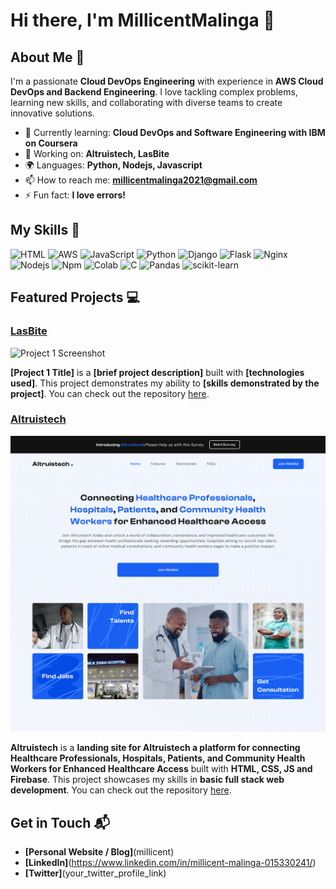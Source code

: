 # Hi there, I'm MillicentMalinga 👋

## About Me 🚀

I'm a passionate **Cloud DevOps Engineering** with experience in **AWS Cloud DevOps and Backend Engineering**. I love tackling complex problems, learning new skills, and collaborating with diverse teams to create innovative solutions.

- 🌱 Currently learning: **Cloud DevOps and Software Engineering with IBM on Coursera**
- 🔭 Working on: **Altruistech, LasBite**
- 🌍 Languages: **Python, Nodejs, Javascript**
- 📫 How to reach me: **millicentmalinga2021@gmail.com**
- ⚡ Fun fact: **I love errors!**

## My Skills 🧠

![HTML](https://img.shields.io/badge/-HTML-E34F26?style=flat-square&logo=html5&logoColor=white)
![AWS](https://img.shields.io/badge/Amazon_AWS-FF9900?style=for-the-badge&logo=amazonaws&logoColor=white)
![JavaScript](https://img.shields.io/badge/-JavaScript-F7DF1E?style=flat-square&logo=javascript&logoColor=black)
![Python](https://img.shields.io/badge/Python-FFD43B?style=for-the-badge&logo=python&logoColor=blue)
![Django](https://img.shields.io/badge/Django-092E20?style=for-the-badge&logo=django&logoColor=green)
![Flask](https://img.shields.io/badge/Flask-000000?style=for-the-badge&logo=flask&logoColor=white)
![Nginx](https://img.shields.io/badge/Nginx-009639?style=for-the-badge&logo=nginx&logoColor=white)
![Nodejs](https://img.shields.io/badge/Node.js-339933?style=for-the-badge&logo=nodedotjs&logoColor=white)
![Npm](https://img.shields.io/badge/npm-CB3837?style=for-the-badge&logo=npm&logoColor=white)
![Colab](https://img.shields.io/badge/Colab-F9AB00?style=for-the-badge&logo=googlecolab&color=525252)
![C](https://img.shields.io/badge/C-00599C?style=for-the-badge&logo=c&logoColor=white)
![Pandas](https://img.shields.io/badge/Pandas-2C2D72?style=for-the-badge&logo=pandas&logoColor=white)
![scikit-learn](https://img.shields.io/badge/scikit_learn-F7931E?style=for-the-badge&logo=scikit-learn&logoColor=white)



## Featured Projects 💻

### [LasBite](project_1_link)

![Project 1 Screenshot]()

**[Project 1 Title]** is a **[brief project description]** built with **[technologies used]**. This project demonstrates my ability to **[skills demonstrated by the project]**. You can check out the repository [here](project_1_repository_link).

### [Altruistech](https://altru-is.tech/)

![Project 2 Screenshot](https://github.com/Millicent-Malinga/Millicent-Malinga/blob/main/Home.png)

**Altruistech** is a **landing site for Altruistech  a platform for connecting Healthcare Professionals, Hospitals, Patients, and Community Health Workers for Enhanced Healthcare Access** built with **HTML, CSS, JS and Firebase**. This project showcases my skills in **basic full stack web development**. You can check out the repository [here](https://github.com/MillicentMalinga/altruistech).

## Get in Touch 📬

- **[Personal Website / Blog]**(millicent)
- **[LinkedIn]**(https://www.linkedin.com/in/millicent-malinga-015330241/)
- **[Twitter]**(your_twitter_profile_link)



